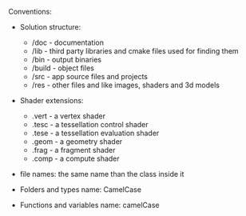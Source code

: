 Conventions:
- Solution structure:
	- /doc		- documentation
	- /lib		- third party libraries and cmake files used for finding them
	- /bin		- output binaries
	- /build	- object files
	- /src		- app source files and projects
	- /res       - other files and like images, shaders and 3d models

- Shader extensions:
	- .vert - a vertex shader
	- .tesc - a tessellation control shader
	- .tese - a tessellation evaluation shader
	- .geom - a geometry shader
	- .frag - a fragment shader
	- .comp - a compute shader

- file names: the same name than the class inside it

- Folders and types name: CamelCase
- Functions and variables name: camelCase
